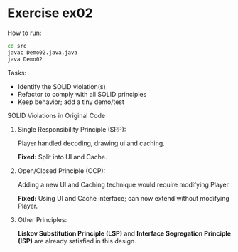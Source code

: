 # Exercise ex02

How to run:
```bash
cd src
javac Demo02.java.java
java Demo02
```

Tasks:
- Identify the SOLID violation(s)
- Refactor to comply with all SOLID principles
- Keep behavior; add a tiny demo/test

SOLID Violations in Original Code

1. Single Responsibility Principle (SRP):

    Player handled decoding, drawing ui and caching.

    **Fixed:** Split into UI and Cache.

2. Open/Closed Principle (OCP):

    Adding a new UI and Caching technique would require modifying Player.
    
    **Fixed:** Using UI and Cache interface; can now extend without modifying Player.

4. Other Principles:

    **Liskov Substitution Principle (LSP)** and **Interface Segregation Principle (ISP)** are already satisfied in this design.
